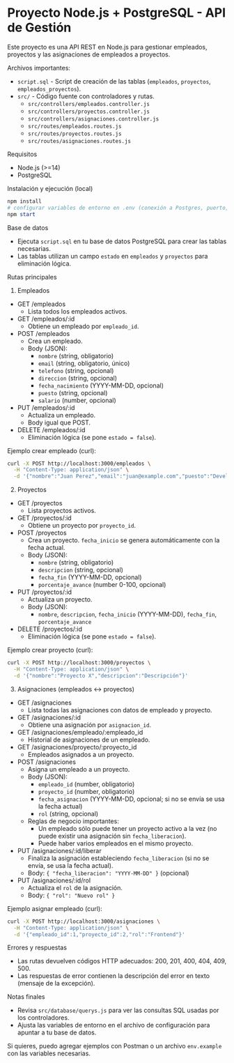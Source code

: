 # Proyecto Node.js + PostgreSQL - API de Gestión

Este proyecto es una API REST en Node.js para gestionar empleados, proyectos y las asignaciones de empleados a proyectos.

Archivos importantes:
- `script.sql` - Script de creación de las tablas (`empleados`, `proyectos`, `empleados_proyectos`).
- `src/` - Código fuente con controladores y rutas.
  - `src/controllers/empleados.controller.js`
  - `src/controllers/proyectos.controller.js`
  - `src/controllers/asignaciones.controller.js`
  - `src/routes/empleados.routes.js`
  - `src/routes/proyectos.routes.js`
  - `src/routes/asignaciones.routes.js`

Requisitos
- Node.js (>=14)
- PostgreSQL

Instalación y ejecución (local)
```powershell
npm install
# configurar variables de entorno en .env (conexión a Postgres, puerto, etc.)
npm start
```

Base de datos
- Ejecuta `script.sql` en tu base de datos PostgreSQL para crear las tablas necesarias.
- Las tablas utilizan un campo `estado` en `empleados` y `proyectos` para eliminación lógica.

Rutas principales

1) Empleados
- GET /empleados
  - Lista todos los empleados activos.
- GET /empleados/:id
  - Obtiene un empleado por `empleado_id`.
- POST /empleados
  - Crea un empleado.
  - Body (JSON):
    - `nombre` (string, obligatorio)
    - `email` (string, obligatorio, único)
    - `telefono` (string, opcional)
    - `direccion` (string, opcional)
    - `fecha_nacimiento` (YYYY-MM-DD, opcional)
    - `puesto` (string, opcional)
    - `salario` (number, opcional)
- PUT /empleados/:id
  - Actualiza un empleado.
  - Body igual que POST.
- DELETE /empleados/:id
  - Eliminación lógica (se pone `estado = false`).

Ejemplo crear empleado (curl):
```bash
curl -X POST http://localhost:3000/empleados \
  -H "Content-Type: application/json" \
  -d '{"nombre":"Juan Perez","email":"juan@example.com","puesto":"Developer"}'
```

2) Proyectos
- GET /proyectos
  - Lista proyectos activos.
- GET /proyectos/:id
  - Obtiene un proyecto por `proyecto_id`.
- POST /proyectos
  - Crea un proyecto. `fecha_inicio` se genera automáticamente con la fecha actual.
  - Body (JSON):
    - `nombre` (string, obligatorio)
    - `descripcion` (string, opcional)
    - `fecha_fin` (YYYY-MM-DD, opcional)
    - `porcentaje_avance` (number 0-100, opcional)
- PUT /proyectos/:id
  - Actualiza un proyecto.
  - Body (JSON):
    - `nombre`, `descripcion`, `fecha_inicio` (YYYY-MM-DD), `fecha_fin`, `porcentaje_avance`
- DELETE /proyectos/:id
  - Eliminación lógica (se pone `estado = false`).

Ejemplo crear proyecto (curl):
```bash
curl -X POST http://localhost:3000/proyectos \
  -H "Content-Type: application/json" \
  -d '{"nombre":"Proyecto X","descripcion":"Descripción"}'
```

3) Asignaciones (empleados <-> proyectos)
- GET /asignaciones
  - Lista todas las asignaciones con datos de empleado y proyecto.
- GET /asignaciones/:id
  - Obtiene una asignación por `asignacion_id`.
- GET /asignaciones/empleado/:empleado_id
  - Historial de asignaciones de un empleado.
- GET /asignaciones/proyecto/:proyecto_id
  - Empleados asignados a un proyecto.
- POST /asignaciones
  - Asigna un empleado a un proyecto.
  - Body (JSON):
    - `empleado_id` (number, obligatorio)
    - `proyecto_id` (number, obligatorio)
    - `fecha_asignacion` (YYYY-MM-DD, opcional; si no se envía se usa la fecha actual)
    - `rol` (string, opcional)
  - Reglas de negocio importantes:
    - Un empleado sólo puede tener un proyecto activo a la vez (no puede existir una asignación sin `fecha_liberacion`).
    - Puede haber varios empleados en el mismo proyecto.
- PUT /asignaciones/:id/liberar
  - Finaliza la asignación estableciendo `fecha_liberacion` (si no se envía, se usa la fecha actual).
  - Body: `{ "fecha_liberacion": "YYYY-MM-DD" }` (opcional)
- PUT /asignaciones/:id/rol
  - Actualiza el `rol` de la asignación.
  - Body: `{ "rol": "Nuevo rol" }`

Ejemplo asignar empleado (curl):
```bash
curl -X POST http://localhost:3000/asignaciones \
  -H "Content-Type: application/json" \
  -d '{"empleado_id":1,"proyecto_id":2,"rol":"Frontend"}'
```

Errores y respuestas
- Las rutas devuelven códigos HTTP adecuados: 200, 201, 400, 404, 409, 500.
- Las respuestas de error contienen la descripción del error en texto (mensaje de la excepción).

Notas finales
- Revisa `src/database/querys.js` para ver las consultas SQL usadas por los controladores.
- Ajusta las variables de entorno en el archivo de configuración para apuntar a tu base de datos.

Si quieres, puedo agregar ejemplos con Postman o un archivo `env.example` con las variables necesarias.
